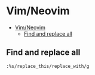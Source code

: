 # Vim/Neovim
<!--ts-->
* [Vim/Neovim](vim.md#vimneovim)
   * [Find and replace all](vim.md#find-and-replace-all)

<!-- Added by: runner, at: Tue Aug 31 12:51:25 UTC 2021 -->

<!--te-->

## Find and replace all
```vim
:%s/replace_this/replace_with/g
```
